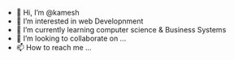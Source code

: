 - 👋 Hi, I’m @kamesh
- 👀 I’m interested in web Developnment
- 🌱 I’m currently learning computer science & Business Systems
- 💞️ I’m looking to collaborate on ...
- 📫 How to reach me ...

<!---
kameshp1815/kameshp1815 is a ✨ special ✨ repository because its `README.md` (this file) appears on your GitHub profile.
You can click the Preview link to take a look at your changes.
--->
